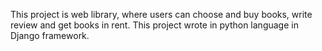 This project is web library, where users can choose and buy books, write review and get books in rent. This project wrote in python language in Django framework.
